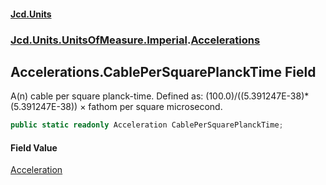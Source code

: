 #### [Jcd.Units](index.md 'index')
### [Jcd.Units.UnitsOfMeasure.Imperial](Jcd.Units.UnitsOfMeasure.Imperial.md 'Jcd.Units.UnitsOfMeasure.Imperial').[Accelerations](Accelerations.md 'Jcd.Units.UnitsOfMeasure.Imperial.Accelerations')

## Accelerations.CablePerSquarePlanckTime Field

A(n) cable per square planck-time. Defined as: (100.0)/((5.391247E-38)*(5.391247E-38)) × fathom per square microsecond.

```csharp
public static readonly Acceleration CablePerSquarePlanckTime;
```

#### Field Value
[Acceleration](Acceleration.md 'Jcd.Units.UnitTypes.Acceleration')